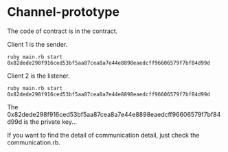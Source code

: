 # Channel-prototype

The code of contract is in the contract.

Client 1 is the sender.

```
ruby main.rb start 0x82dede298f916ced53bf5aa87cea8a7e44e8898eaedcff96606579f7bf84d99d
```

Client 2 is the listener.

```
ruby main.rb start 0x82dede298f916ced53bf5aa87cea8a7e44e8898eaedcff96606579f7bf84d99d
```


The 0x82dede298f916ced53bf5aa87cea8a7e44e8898eaedcff96606579f7bf84d99d is the private key...

If you want to find the detail of communication detail, just check the communication.rb.